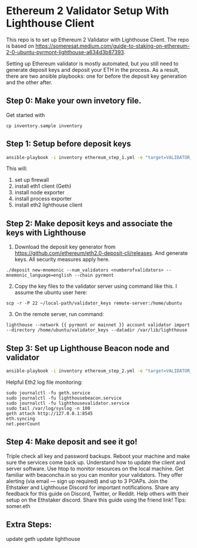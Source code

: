 # Ethereum 2 Validator Setup With Lighthouse Client

This repo is to set up Ethereum 2 Validator with Lighthouse Client. The repo is based on https://someresat.medium.com/guide-to-staking-on-ethereum-2-0-ubuntu-pyrmont-lighthouse-a634d3b87393.

Setting up Ethereum validator is mostly automated, but you still need to generate deposit keys and deposit your ETH in the process. As a result, there are two ansible playbooks: one for before the deposit key generation and the other after.

## Step 0: Make your own invetory file.

Get started with

```
cp inventory.sample inventory
```

## Step 1: Setup before deposit keys

```bash
ansible-playbook -i inventory ethereum_step_1.yml -e "target=VALIDATOR_TARGET"
```

This will:

1. set up firewall
2. install eth1 client (Geth)
3. install node exporter
4. install process exporter
5. install eth2 lighthouse client

## Step 2: Make deposit keys and associate the keys with Lighthouse

1. Download the deposit key generator from https://github.com/ethereum/eth2.0-deposit-cli/releases. And generate keys. All security measures apply here.

```
./deposit new-mnemonic --num_validators <numberofvalidators> --mnemonic_language=english --chain pyrmont
```

2. Copy the key files to the validator server using command like this. I assume the ubuntu user here:

```
scp -r -P 22 ~/local-path/validator_keys remote-server:/home/ubuntu
```

3. On the remote server, run command:

```
lighthouse --network {{ pyrmont or mainnet }} account validator import --directory /home/ubuntu/validator_keys --datadir /var/lib/lighthouse
```

## Step 3: Set up Lighthouse Beacon node and validator

```bash
ansible-playbook -i inventory ethereum_step_2.yml -e "target=VALIDATOR_TARGET"
```

Helpful Eth2 log file monitoring:

```
sudo journalctl -fu geth.service
sudo journalctl -fu lighthousebeacon.service
sudo journalctl -fu lighthousevalidator.service
sudo tail /var/log/syslog -n 100
geth attach http://127.0.0.1:8545
eth.syncing
net.peerCount
```

## Step 4: Make deposit and see it go!

Triple check all key and password backups.
Reboot your machine and make sure the services come back up.
Understand how to update the client and server software.
Use htop to monitor resources on the local machine.
Get familiar with beaconcha.in so you can monitor your validators. They offer alerting (via email — sign up required) and up to 3 POAPs.
Join the Ethstaker and Lighthouse Discord for important notifications.
Share any feedback for this guide on Discord, Twitter, or Reddit.
Help others with their setup on the Ethstaker discord.
Share this guide using the friend link!
Tips: somer.eth

## Extra Steps:

update geth
update lighthouse
